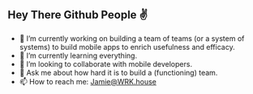 ## Hey There Github People  ✌

<!--
**JamieBeurklian/JamieBeurklian** is a ✨ _special_ ✨ repository because its `README.md` (this file) appears on your GitHub profile.
-->



- 🔭 I’m currently working on building a team of teams (or a system of systems) to build mobile apps to enrich usefulness and efficacy. 
- 🌱 I’m currently learning everything. 
- 👯 I’m looking to collaborate with mobile developers. 
- 💬 Ask me about how hard it is to build a (functioning) team. 
- 📫 How to reach me: Jamie@WRK.house

